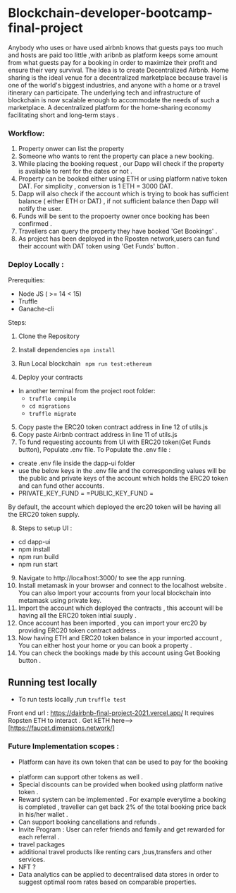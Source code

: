 # Blockchain-developer-bootcamp-final-project

Anybody who uses or have used airbnb knows that guests pays too much and hosts are paid too little ,with aribnb as platform keeps some amount from what guests pay for a booking in order to maximize their profit and ensure their very survival. 
The Idea is to create Decentralized Airbnb. Home sharing is the ideal venue for a decentralized marketplace because travel is one of the world's biggest industries, and anyone with a home or a travel itinerary can participate. The underlying tech and infrastructure of blockchain is now scalable enough to accommodate the needs of such a marketplace. A decentralized platform for the home-sharing economy facilitating short and long-term stays .


### Workflow:
1) Property onwer can list the property 
2) Someone who wants to rent the property can place a new booking.
3) While placing the booking request , our Dapp will check if the property is available to rent for the dates or not .
5) Property can be booked either using ETH or using platform native token DAT. For simplicity , conversion is 1 ETH = 3000 DAT. 
6) Dapp will also check if the account which is trying to book has sufficient balance ( either ETH or DAT) , if not sufficient balance then Dapp will notify the user. 
7) Funds will be sent to the propoerty owner once booking has been confirmed .
8) Travellers can query the property they have booked 'Get Bookings' .
9) As project has been deployed in the Rposten network,users can fund their account with DAT token using 'Get Funds' button . 


### Deploy Locally :

Prerequities:
 - Node JS ( >= 14 < 15)
 - Truffle
 - Ganache-cli

Steps:

1) Clone the Repository
2) Install dependencies
  `npm install`
3) Run Local blockchain 
` npm run test:ethereum`
 
4) Deploy your contracts
  - In another terminal from the project root folder:
    -  `truffle compile`
    -  `cd migrations`
    -  `truffle migrate`
  
5) Copy paste the ERC20 token contract address in line 12 of utils.js
6) Copy paste Airbnb contract address in line 11 of utils.js
7) To fund requesting accounts from UI with ERC20 token(Get Funds button), Populate .env file. 
To Populate the .env file :
 - create .env file inside the dapp-ui folder 
 - use the below keys in the .env file and the corresponding values will be the public and private keys of the account which holds the ERC20 token and can fund other accounts. 
  - PRIVATE_KEY_FUND = <private key>
   =PUBLIC_KEY_FUND = <public key>
 
  By default, the account which deployed the erc20 token will be having all the ERC20 token supply.

8) Steps to setup UI :
- cd dapp-ui
- npm install
- npm run build
- npm run start

9) Navigate to http://localhost:3000/ to see the app running.
10) Install metamask in your browser and connect to the localhost website . You can also Import your accounts from your local blockchain into metamask using private key.
11) Import the account which deployed the contracts , this account will be having all the ERC20 token intial suuply .
12) Once account has been imported , you can import your erc20 by providing ERC20 token contract address .  
13) Now having ETH and ERC20 token balance in your imported account , You can either host your home or you can book a property .
14) You can check the bookings made by this account using Get Booking button .

## Running test locally 
- To run tests locally ,run  `truffle test`

Front end url :
https://dairbnb-final-project-2021.vercel.app/
It requires Ropsten ETH to interact . Get kETH here--> [https://faucet.dimensions.network/]

### Future Implementation scopes : 
- Platform can have its own token that can be used to pay for the booking .
- platform can support other tokens as well .
- Special discounts can be provided when booked using platform native token .
- Reward system can be implemented . For example everytime a booking is completed , traveller can get back 2% of the total booking price back in his/her wallet .
- Can support booking cancellations and refunds . 
- Invite Program : User can refer friends and family and get rewarded for each referral .
- travel packages
- additional travel products like renting cars ,bus,transfers and other services.
- NFT ?
- Data analytics can be  applied to decentralised data stores in order to suggest optimal room rates based on comparable properties.

